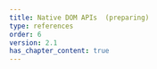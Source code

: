 ```yaml
---
title: Native DOM APIs  (preparing)
type: references
order: 6
version: 2.1
has_chapter_content: true
---
```

